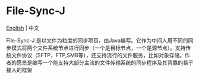 # File-Sync-J

[English](https://github.com/codflow/file-sync-j/blob/master/README.MD) | 中文

File-Sync-J 是以文件为粒度的同步项目，由Java编写。它作为中间人用不同的同步模式将两个文件系统节点进行同步（一个是目标节点，一个是源节点）。支持传统文件协议（SFTP，FTP,SMB等），还支持流行的文件服务，比如对象存储。作者的愿景是编写一个能支持大部分主流的文件传输系统的同步程序及其背靠的易于接入的框架


